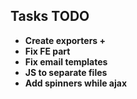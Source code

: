 ## Tasks TODO


- **Create exporters +**
- **Fix FE part**
- **Fix email templates**
- **JS to separate files**
- **Add spinners while ajax**

